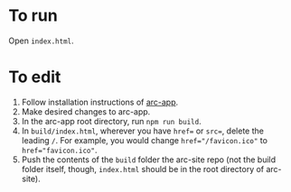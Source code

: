 # To run
Open `index.html`.

# To edit
1. Follow installation instructions of [arc-app](https://github.com/victorvikram/arc-app).
2. Make desired changes to arc-app.
3. In the arc-app root directory, run `npm run build`.
4. In `build/index.html`, wherever you have `href=` or `src=`, delete the leading `/`. For example, you would change `href="/favicon.ico"` to `href="favicon.ico"`.
5. Push the contents of the `build` folder the arc-site repo (not the build folder itself, though, `index.html` should be in the root directory of arc-site).